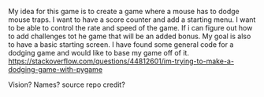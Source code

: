My idea for this game is to create a game where a mouse has to dodge mouse traps. I want to have a score counter and add a starting menu. I want to be able to control the rate and speed of the game. If i can figure out how to add challenges tot he game that will be an added bonus. My goal is also to have a basic starting screen. I have found some general code for a dodging game and would like to base my game off of it. https://stackoverflow.com/questions/44812601/im-trying-to-make-a-dodging-game-with-pygame


Vision? Names? source repo credit?
